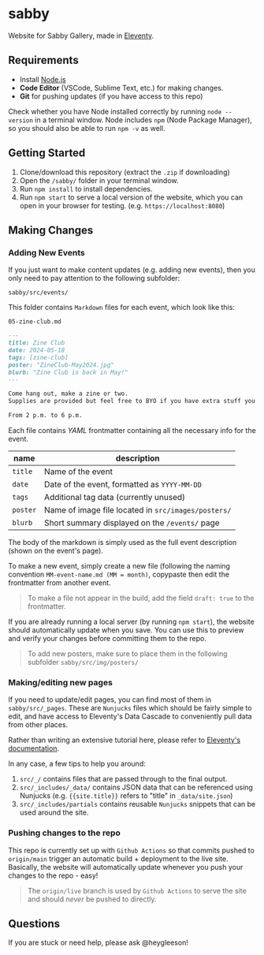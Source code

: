 # sabby

Website for Sabby Gallery, made in [Eleventy](https://www.11ty.dev/).

## Requirements
- Install [Node.js](https://nodejs.org/en)
- **Code Editor** (VSCode, Sublime Text, etc.) for making changes.
- **Git** for pushing updates (if you have access to this repo)

Check whether you have Node installed correctly by running `node --version` in a terminal window.
Node includes `npm` (Node Package Manager), so you should also be able to run `npm -v` as well.

## Getting Started
1. Clone/download this repository (extract the `.zip` if downloading)
2. Open the `/sabby/` folder in your terminal window.
3. Run `npm install` to install dependencies.
4. Run `npm start` to serve a local version of the website, which you can open in your browser for testing. (e.g. `https://localhost:8080`)

## Making Changes

### Adding New Events

If you just want to make content updates (e.g. adding new events), then you only need to pay attention to the following subfolder:

```
sabby/src/events/
```

This folder contains `Markdown` files for each event, which look like this:

`05-zine-club.md`
```md
---
title: Zine Club
date: 2024-05-18
tags: [zine-club]
poster: "ZineClub-May2024.jpg"
blurb: "Zine Club is back in May!"
---

Come hang out, make a zine or two.
Supplies are provided but feel free to BYO if you have extra stuff you want to use (and share!).

From 2 p.m. to 6 p.m.
```

Each file contains *YAML* frontmatter containing all the necessary info for the event.

| name     | description                                              | 
| -------- | -------------------------------------------------------- |
| `title`  | Name of the event                                        |
| `date`   | Date of the event, formatted as `YYYY-MM-DD`             |
| `tags`   | Additional tag data (currently unused)                   |
| `poster` | Name of image file located in `src/images/posters/`      |
| `blurb`  | Short summary displayed on the `/events/` page           |

The body of the markdown is simply used as the full event description (shown on the event's page).

To make a new event, simply create a new file (following the naming convention `MM-event-name.md (MM = month)`, copypaste then edit the frontmatter from another event.

> To make a file not appear in the build, add the field `draft: true` to the frontmatter.

If you are already running a local server (by running `npm start`), the website should automatically update when you save. 
You can use this to preview and verify your changes before committing them to the repo.

> To add new posters, make sure to place them in the following subfolder `sabby/src/img/posters/`

### Making/editing new pages

If you need to update/edit pages, you can find most of them in `sabby/src/_pages`. These are `Nunjucks` files which should be fairly simple to edit, and have access to Eleventy's Data Cascade to conveniently pull data from other places.

Rather than writing an extensive tutorial here, please refer to [Eleventy's documentation](https://www.11ty.dev/docs/).

In any case, a few tips to help you around:
1. `src/_/` contains files that are passed through to the final output.
2. `src/_includes/_data/` contains JSON data that can be referenced using Nunjucks (e.g. `{{site.title}}` refers to "title" in `_data/site.json`)
3. `src/_includes/partials` contains reusable `Nunjucks` snippets that can be used around the site.

### Pushing changes to the repo

This repo is currently set up with `Github Actions` so that commits pushed to `origin/main` trigger an automatic build + deployment to the live site. Basically, the website will automatically update whenever you push your changes to the repo - easy!

> The `origin/live` branch is used by `Github Actions` to serve the site and should *never* be pushed to directly.

## Questions

If you are stuck or need help, please ask @heygleeson!